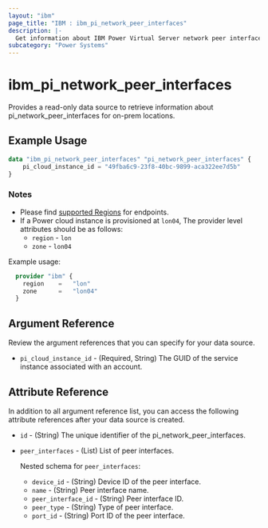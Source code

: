 ```yaml
---
layout: "ibm"
page_title: "IBM : ibm_pi_network_peer_interfaces"
description: |-
  Get information about IBM Power Virtual Server network peer interfaces
subcategory: "Power Systems"
---
```


# ibm_pi_network_peer_interfaces

Provides a read-only data source to retrieve information about pi_network_peer_interfaces for on-prem locations.

## Example Usage

```terraform
data "ibm_pi_network_peer_interfaces" "pi_network_peer_interfaces" {
    pi_cloud_instance_id = "49fba6c9-23f8-40bc-9899-aca322ee7d5b"
}
```

### Notes

- Please find [supported Regions](https://cloud.ibm.com/apidocs/power-cloud#endpoint) for endpoints.
- If a Power cloud instance is provisioned at `lon04`, The provider level attributes should be as follows:
  - `region` - `lon`
  - `zone` - `lon04`
  
Example usage:

  ```terraform
    provider "ibm" {
      region    =   "lon"
      zone      =   "lon04"
    }
  ```
  
## Argument Reference

Review the argument references that you can specify for your data source.

- `pi_cloud_instance_id` - (Required, String) The GUID of the service instance associated with an account.
  
## Attribute Reference

In addition to all argument reference list, you can access the following attribute references after your data source is created.

- `id` - (String) The unique identifier of the pi_network_peer_interfaces.
- `peer_interfaces` - (List) List of peer interfaces.
  
  Nested schema for `peer_interfaces`:
  - `device_id` - (String) Device ID of the peer interface.
  - `name` - (String) Peer interface name.
  - `peer_interface_id` - (String) Peer interface ID.
  - `peer_type` - (String) Type of peer interface.
  - `port_id` - (String) Port ID of the peer interface.
